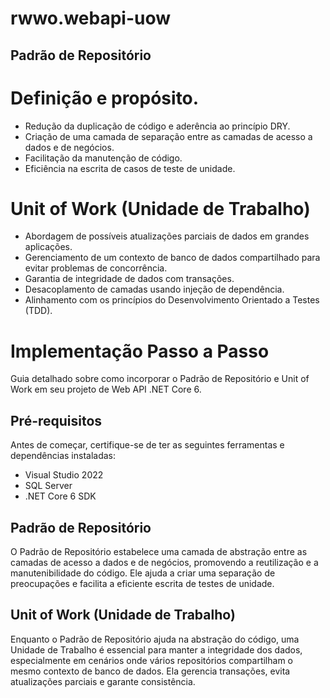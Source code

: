 # rwwo.webapi-uow


## Padrão de Repositório

# Definição e propósito.
* Redução da duplicação de código e aderência ao princípio DRY.
* Criação de uma camada de separação entre as camadas de acesso a dados e de negócios.
* Facilitação da manutenção de código.
* Eficiência na escrita de casos de teste de unidade.

# Unit of Work (Unidade de Trabalho)
* Abordagem de possíveis atualizações parciais de dados em grandes aplicações.
* Gerenciamento de um contexto de banco de dados compartilhado para evitar problemas de concorrência.
* Garantia de integridade de dados com transações.
* Desacoplamento de camadas usando injeção de dependência.
* Alinhamento com os princípios do Desenvolvimento Orientado a Testes (TDD).

# Implementação Passo a Passo
 Guia detalhado sobre como incorporar o Padrão de Repositório e Unit of Work em seu projeto de Web API .NET Core 6.

## Pré-requisitos
Antes de começar, certifique-se de ter as seguintes ferramentas e dependências instaladas:
* Visual Studio 2022
* SQL Server
* .NET Core 6 SDK

## Padrão de Repositório
O Padrão de Repositório estabelece uma camada de abstração entre as camadas de acesso a dados e de negócios, promovendo a reutilização e a manutenibilidade do código. Ele ajuda a criar uma separação de preocupações e facilita a eficiente escrita de testes de unidade.

## Unit of Work (Unidade de Trabalho)
Enquanto o Padrão de Repositório ajuda na abstração do código, uma Unidade de Trabalho é essencial para manter a integridade dos dados, especialmente em cenários onde vários repositórios compartilham o mesmo contexto de banco de dados. Ela gerencia transações, evita atualizações parciais e garante consistência.

